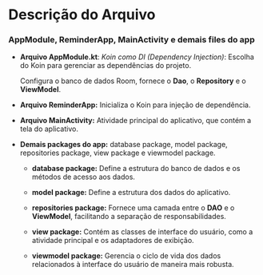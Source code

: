 # Descrição do Arquivo

### AppModule, ReminderApp, MainActivity e demais files do app

- **Arquivo AppModule.kt**:
  _Koin como DI (Dependency Injection)_:
  Escolha do Koin para gerenciar as dependências do projeto.

  Configura o banco de dados Room, fornece o **Dao**, o **Repository** e o **ViewModel**.

- **Arquivo ReminderApp:**
  Inicializa o Koin para injeção de dependência.

- **Arquivo MainActivity:**
  Atividade principal do aplicativo, que contém a tela do aplicativo.

- **Demais packages do app:** database package, model package, repositories package, view package e
  viewmodel package.

  - **database package:**
    Define a estrutura do banco de dados e os métodos de acesso aos dados.

  - **model package:**
    Define a estrutura dos dados do aplicativo.

  - **repositories package:**
    Fornece uma camada entre o **DAO** e o **ViewModel**, facilitando a separação de responsabilidades.

  - **view package:**
    Contém as classes de interface do usuário, como a atividade principal e os adaptadores de exibição.

  - **viewmodel package:**
    Gerencia o ciclo de vida dos dados relacionados à interface do usuário de maneira mais robusta.